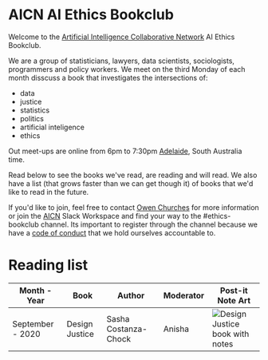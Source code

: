 # AICN AI Ethics Bookclub

Welcome to the [Artificial Intelligence Collaborative Network](https://www.collaborativenetwork.ai/) AI Ethics Bookclub.

We are a group of statisticians, lawyers, data scientists, sociologists, programmers and policy workers. We meet on the third Monday of each month disscuss a book that investigates the intersections of:
* data
* justice
* statistics
* politics
* artificial inteligence
* ethics

Out meet-ups are online from 6pm to 7:30pm [Adelaide](https://time.is/Adelaide), South Australia time.

Read below to see the books we've read, are reading and will read. We also have a list (that grows faster than we can get though it) of books that we'd like to read in the future. 

If you'd like to join, feel free to contact [Owen Churches](https://twitter.com/OwenChurches) for more information or join the [AICN](https://www.collaborativenetwork.ai/contact) Slack Workspace and find your way to the #ethics-bookclub channel. Its important to register through the channel because we have a [code of conduct](https://www.collaborativenetwork.ai/code-of-conduct) that we hold ourselves accountable to.

# Reading list

| Month - Year     | Book           | Author               | Moderator | Post-it Note Art| 
| ---------------- |----------------|----------------------|-----------|-----------------|
| September - 2020 | Design Justice | Sasha Costanza-Chock | Anisha    |![Design Justice book with notes](https://pbs.twimg.com/media/EiVQe8bUwAIKA63?format=jpg&name=large)
